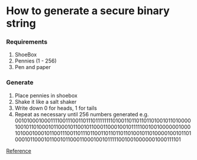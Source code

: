 # How to generate a secure binary string



### Requirements

1. ShoeBox
1. Pennies (1 - 256)
1. Pen and paper

### Generate

1. Place pennies in shoebox
1. Shake it like a salt shaker
1. Write down 0 for heads, 1 for tails
1. Repeat as necessary until 256 numbers generated
  e.g. 0010100010001111001110011011101111111101001101101101101001011010000100101101000101100010110010110001100010010111110010010000001000101000100010110011100110111011001101101101101001011010000100101101000101100010110010110001100010010111110010010000001000111101

[Reference](https://twitter.com/JWWeatherman_/status/1162411874048102400)
